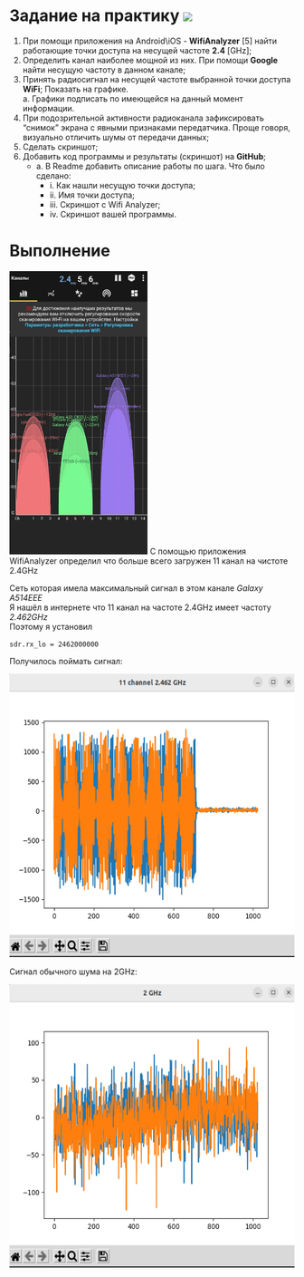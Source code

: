 # Задание на практику ![](https://img.shields.io/badge/Done-green.svg)

1. При помощи приложения на Android\iOS - **WifiAnalyzer** [5] найти работающие точки доступа на несущей частоте **2.4** [GHz];
2. Определить канал наиболее мощной из них. При помощи **Google** найти несущую частоту в данном канале;
3. Принять радиосигнал на несущей частоте выбранной точки доступа **WiFi**; Показать на графике.  
    a. Графики подписать по имеющейся на данный момент информации. 
4. При подозрительной активности радиоканала зафиксировать “снимок” экрана с явными признаками передатчика. Проще говоря, визуально отличить шумы от передачи данных;
5. Сделать скриншот;
6. Добавить код программы и результаты (скриншот) на **GitHub**; 
    - a. В Readme добавить описание работы по шага. Что было сделано:
        - i. Как нашли несущую точки доступа;
        - ii. Имя точки доступа;
        - iii. Скриншот с Wifi Analyzer;
        - iv. Скриншот вашей программы.
        
 
# Выполнение
<img src="./photo/WifiAnalyzer.png" height="500" />  
С помощью приложения  WifiAnalyzer определил что больше всего загружен 11 канал на чистоте 2.4GHz   

Сеть которая имела максимальный сигнал в этом канале *Galaxy A514EEE*     
Я нашёл в интернете что 11 канал на частоте 2.4GHz имеет частоту *2.462GHz*  
Поэтому я установил  

```
sdr.rx_lo = 2462000000
```

Получилось поймать сигнал:  

<img src="./photo/11channel.png" height="500" /> 

Сигнал обычного шума на 2GHz:  

<img src="./photo/2GHz.png" height="500" /> 
